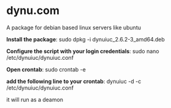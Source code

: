 # dynu.com
A package for debian based linux servers like ubuntu


**Install the package**: 
sudo dpkg -i dynuiuc_2.6.2-3_amd64.deb


**Configure the script with your login credentials**: 
sudo nano /etc/dynuiuc/dynuiuc.conf


**Open crontab**: 
sudo crontab -e


**add the following line to your crontab**: 
dynuiuc -d -c /etc/dynuiuc/dynuiuc.conf

it will run as a deamon 
